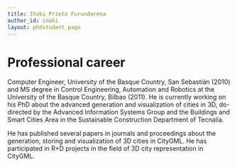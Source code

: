 ```yaml
---
title: Iñaki Prieto Furundarena
author_id: inaki
layout: phdstudent_page
---
```


# Professional career

Computer Engineer, University of the Basque Country, San Sebastián (2010) and MS degree in Control Engineering, Automation and Robotics at the University of the Basque Country, Bilbao (2011). He is currently working on his PhD about the advanced generation and visualization of cities in 3D, do-directed by the Advanced Information Systems Group and the Buildings and Smart Cities Area in the Sustainable Construction Department of Tecnalia.

He has published several papers in journals and proceedings about the generation, storing and visualization of 3D cities in CityGML. He has participated in R+D projects in the field of 3D city representation in CityGML.